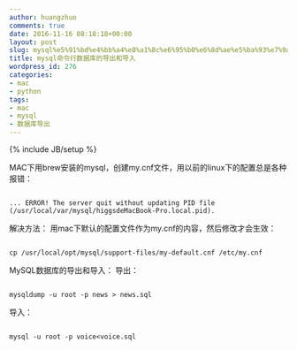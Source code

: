 ```yaml
---
author: huangzhuo
comments: true
date: 2016-11-16 08:18:18+00:00
layout: post
slug: mysql%e5%91%bd%e4%bb%a4%e8%a1%8c%e6%95%b0%e6%8d%ae%e5%ba%93%e7%9a%84%e5%af%bc%e5%87%ba%e5%92%8c%e5%af%bc%e5%85%a5
title: mysql命令行数据库的导出和导入
wordpress_id: 276
categories:
- mac
- python
tags:
- mac
- mysql
- 数据库导出
---
```

{% include JB/setup %}

MAC下用brew安装的mysql，创建my.cnf文件，用以前的linux下的配置总是各种报错：

```

... ERROR! The server quit without updating PID file (/usr/local/var/mysql/higgsdeMacBook-Pro.local.pid).

```

解决方法：
  用mac下默认的配置文件作为my.cnf的内容，然后修改才会生效：

```

cp /usr/local/opt/mysql/support-files/my-default.cnf /etc/my.cnf

```


MySQL数据库的导出和导入：
导出：
```

mysqldump -u root -p news > news.sql

```


导入：
```

mysql -u root -p voice<voice.sql

```



